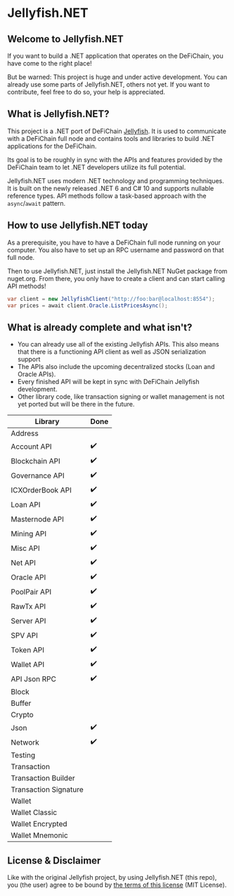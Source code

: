 # Jellyfish.NET

## Welcome to Jellyfish.NET

If you want to build a .NET application that operates on the DeFiChain, you have come to the right place!

But be warned: This project is huge and under active development. You can already use some parts of Jellyfish.NET, others not yet. If you want to contribute, feel free to do so, your help is appreciated.

## What is Jellyfish.NET?
This project is a .NET port of DeFiChain [Jellyfish](https://github.com/DeFiCh/jellyfish). It is used to communicate with a DeFiChain full node and contains tools and libraries to build .NET applications for the DeFiChain.

Its goal is to be roughly in sync with the APIs and features provided by the DeFiChain team to let .NET developers utilize its full potential.

Jellyfish.NET uses modern .NET technology and programming techniques. It is built on the newly released .NET 6 and C# 10 and supports nullable reference types. API methods follow a task-based approach with the `async`/`await` pattern.

## How to use Jellyfish.NET today
As a prerequisite, you have to have a DeFiChain full node running on your computer. You also have to set up an RPC username and password on that full node.

Then to use Jellyfish.NET, just install the Jellyfish.NET NuGet package from nuget.org. From there, you only have to create a client and can start calling API methods!

```csharp
var client = new JellyfishClient("http://foo:bar@localhost:8554");
var prices = await client.Oracle.ListPricesAsync();
```

## What is already complete and what isn't?
- You can already use all of the existing Jellyfish APIs. This also means that there is a functioning API client as well as JSON serialization support
- The APIs also include the upcoming decentralized stocks (Loan and Oracle APIs).
- Every finished API will be kept in sync with DeFiChain Jellyfish development.
- Other library code, like transaction signing or wallet management is not yet ported but will be there in the future.

|Library|Done               |
|-|-------------------------|
|Address|                   |
|Account API|:heavy_check_mark:|
|Blockchain API|:heavy_check_mark:|
|Governance API|:heavy_check_mark:|
|ICXOrderBook API|:heavy_check_mark:|
|Loan API|:heavy_check_mark:|
|Masternode API|:heavy_check_mark:|
|Mining API|:heavy_check_mark:|
|Misc API|:heavy_check_mark:|
|Net API|:heavy_check_mark:|
|Oracle API|:heavy_check_mark:|
|PoolPair API|:heavy_check_mark:|
|RawTx API|:heavy_check_mark:|
|Server API|:heavy_check_mark:|
|SPV API|:heavy_check_mark:|
|Token API|:heavy_check_mark:|
|Wallet API|:heavy_check_mark:|
|API Json RPC|:heavy_check_mark:|
|Block| |
|Buffer |
|Crypto |
|Json|:heavy_check_mark:|
|Network|:heavy_check_mark:|
|Testing||
|Transaction||
|Transaction Builder||
|Transaction Signature||
|Wallet||
|Wallet Classic||
|Wallet Encrypted||
|Wallet Mnemonic||

## License & Disclaimer

Like with the original Jellyfish project, by using Jellyfish.NET (this repo), you (the user) agree to be bound by [the terms of this license](https://github.com/defichaininfo/Jellyfish.NET/blob/main/LICENSE) (MIT License).
